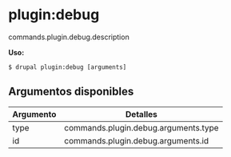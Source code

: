 # plugin:debug
commands.plugin.debug.description

**Uso:**
```
$ drupal plugin:debug [arguments]
```

## Argumentos disponibles
Argumento | Detalles
---------|-------------
type | commands.plugin.debug.arguments.type
id | commands.plugin.debug.arguments.id
